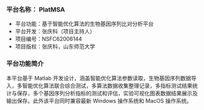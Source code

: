 ### 平台名称： PlatMSA

- 平台功能：基于智能优化算法的生物基因序列比对分析平台
- 平台开发：张庆科（项目主持人）
- 项目编号：NSFC62006144
- 项目版权：张庆科，山东师范大学

### 平台功能简介

本平台基于 Matlab 开发设计，涵盖智能优化算法参数读取，生物基因序列数据导入，多智能优化算法联合综合测试，多算法数据收集整理记录，多指标测试结果统计与保存，多个基因序列分析指标的测试和评估，实验可视化图表数据结果展示及输出保存。此外该平台同时兼容最新 Windows 操作系统和 MacOS 操作系统。
